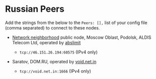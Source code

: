 # Russian Peers

Add the strings from the below to the `Peers: [],` list of your config file (comma separated) to connect to these nodes.


* [Network neighborhood](http://netwhood.online) public node,  Moscow Oblast, Podolsk, ALDIS Telecom Ltd, operated by [abslimit](http://netwhood.online/feedback/)

    * `tcp://46.151.26.194:60575` (IPv4 only)

* Saratov, DOM.RU, operated by [void.net.in](https://void.net.in)
    * `tcp://void.net.in:1666` (IPv4 only)

